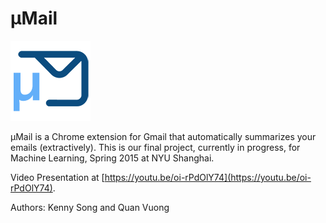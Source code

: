 # μMail

![μMail logo](/extension/img/icon128.png?raw=true)

μMail is a Chrome extension for Gmail that automatically summarizes your emails (extractively). This is our final project, currently in progress, for Machine Learning, Spring 2015 at NYU Shanghai.

Video Presentation at [https://youtu.be/oi-rPdOlY74](https://youtu.be/oi-rPdOlY74).

Authors: Kenny Song and Quan Vuong
